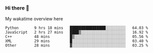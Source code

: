 ### Hi there 👋

<!--
**Jassy930/Jassy930** is a ✨ _special_ ✨ repository because its `README.md` (this file) appears on your GitHub profile.

Here are some ideas to get you started:

- 🔭 I’m currently working on ...
- 🌱 I’m currently learning ...
- 👯 I’m looking to collaborate on ...
- 🤔 I’m looking for help with ...
- 💬 Ask me about ...
- 📫 How to reach me: ...
- 😄 Pronouns: ...
- ⚡ Fun fact: ...
-->

My wakatime overview here
<!--START_SECTION:waka-->
```text
Python       9 hrs 18 mins   ████████████████░░░░░░░░░   64.03 % 
JavaScript   2 hrs 27 mins   ████▒░░░░░░░░░░░░░░░░░░░░   16.92 % 
C++          48 mins         █▒░░░░░░░░░░░░░░░░░░░░░░░   05.56 % 
XML          29 mins         █░░░░░░░░░░░░░░░░░░░░░░░░   03.40 % 
Other        28 mins         ▓░░░░░░░░░░░░░░░░░░░░░░░░   03.25 % 
```
<!--END_SECTION:waka-->
